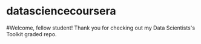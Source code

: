 datasciencecoursera
===================

#Welcome, fellow student!
Thank you for checking out my Data Scientists's Toolkit graded repo.
